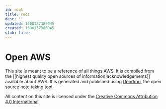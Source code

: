 ```yaml
---
id: root
title: root
desc: ''
updated: 1600137386045
created: 1600137386045
stub: false
---
```


# Open AWS

This site is meant to be a reference of all things AWS. It is compiled from the [[highest quality open sources of information|acknowledgements]] available about AWS. It is generated and published using [Dendron](http://dendron.so/), the open source note taking tool. 

All content on this site is licensed under the [Creative Commons Attribution 4.0 International](https://github.com/open-guides/og-aws/blob/master/LICENSE.txt)
